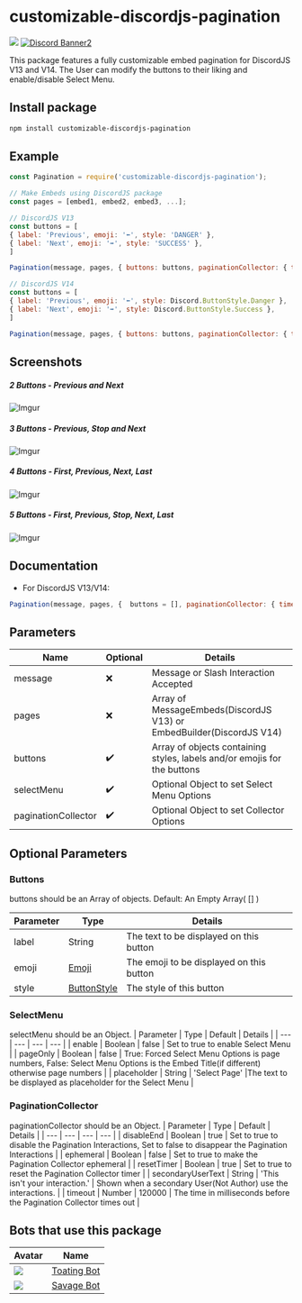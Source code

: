 # customizable-discordjs-pagination
<p>
   <a href="https://www.npmjs.com/package/customizable-discordjs-pagination"><img src="https://nodei.co/npm/customizable-discordjs-pagination.png?downloadRank=true&downloads=true&downloadRank=true&stars=true" /></a>  <a href="https://discord.gg/ju8kxnvnCw"><img src="https://discordapp.com/api/guilds/748607784735604857/widget.png?style=banner2" alt="Discord Banner2"/></a>
</p>
This package features a fully customizable embed pagination for DiscordJS V13 and V14. The User can modify the buttons to their liking and enable/disable Select Menu.

## Install package
```sh
npm install customizable-discordjs-pagination
```

## Example
```js
const Pagination = require('customizable-discordjs-pagination');

// Make Embeds using DiscordJS package
const pages = [embed1, embed2, embed3, ...];

// DiscordJS V13
const buttons = [
{ label: 'Previous', emoji: '⬅', style: 'DANGER' },
{ label: 'Next', emoji: '➡', style: 'SUCCESS' },
]

Pagination(message, pages, { buttons: buttons, paginationCollector: { timeout: 120000 }, selectMenu: { enable: true } });

// DiscordJS V14
const buttons = [
{ label: 'Previous', emoji: '⬅', style: Discord.ButtonStyle.Danger },
{ label: 'Next', emoji: '➡', style: Discord.ButtonStyle.Success },
]

Pagination(message, pages, { buttons: buttons, paginationCollector: { timeout: 120000 }, selectMenu: { enable: true } });
```

## Screenshots
##### 2 Buttons - Previous and Next
![Imgur](https://imgur.com/4Mo8vLv.jpg)
##### 3 Buttons - Previous, Stop and Next
![Imgur](https://imgur.com/WalreF6.jpg)
##### 4 Buttons - First, Previous, Next, Last
![Imgur](https://imgur.com/9854jTq.jpg)
##### 5 Buttons - First, Previous, Stop, Next, Last
![Imgur](https://imgur.com/vKgBYog.jpg)

## Documentation
- For DiscordJS V13/V14:
```js
Pagination(message, pages, {  buttons = [], paginationCollector: { timeout: 120000 }, selectMenu: { enable: true } });
```

## Parameters
| Name | Optional  | Details |
| --- | --- | ---  |
| message | ❌ | Message or Slash Interaction Accepted | 
| pages | ❌ | Array of MessageEmbeds(DiscordJS V13) or EmbedBuilder(DiscordJS V14) |  
| buttons | ✔️ | Array of objects containing styles, labels and/or emojis for the buttons |
| selectMenu | ✔️ | Optional Object to set Select Menu Options | 
| paginationCollector | ✔️ | Optional Object to set Collector Options | 

## Optional Parameters
### Buttons
buttons should be an Array of objects.
Default: An Empty Array( [] )

| Parameter | Type | Details |
| --- | --- | --- |
| label | String | The text to be displayed on this button |
| emoji | [Emoji](https://discord.js.org/#/docs/discord.js/13.8.0/typedef/EmojiIdentifierResolvable) | The emoji to be displayed on this button |
| style | [ButtonStyle](https://discord.js.org/#/docs/discord.js/13.8.0/typedef/MessageButtonStyle) | The style of this button |

### SelectMenu
selectMenu should be an Object.
| Parameter | Type | Default | Details |
| --- | --- | --- | --- |
| enable | Boolean | false | Set to true to enable Select Menu |
| pageOnly | Boolean | false | True: Forced Select Menu Options is page numbers, False: Select Menu Options is the Embed Title(if different) otherwise page numbers |
| placeholder | String | 'Select Page' |The text to be displayed as placeholder for the Select Menu |

### PaginationCollector
paginationCollector should be an Object.
| Parameter | Type | Default | Details |
| --- | --- | --- | --- |
| disableEnd | Boolean | true | Set to true to disable the Pagination Interactions, Set to false to disappear the Pagination Interactions |
| ephemeral | Boolean | false | Set to true to make the Pagination Collector ephemeral |
| resetTimer | Boolean | true | Set to true to reset the Pagination Collector timer |
| secondaryUserText | String | 'This isn\'t your interaction.' | Shown when a secondary User(Not Author) use the interactions. |
| timeout | Number | 120000 | The time in milliseconds before the Pagination Collector times out |

## Bots that use this package
| Avatar | Name |
| --- | --- |
| ![](https://cdn.discordapp.com/avatars/710177042490064958/f6177ea17f6da9318d83b5f5d4579bc4.png?size=48) | [Toating Bot](https://discord.com/api/oauth2/authorize?client_id=710177042490064958&permissions=4063624560&scope=bot%20applications.commands) |
| ![](https://cdn.discordapp.com/emojis/848060200417493053.gif?size=48) | [Savage Bot](https://discord.com/oauth2/authorize?client_id=823703707522433054&permissions=8&scope=bot%20applications.commands) |

